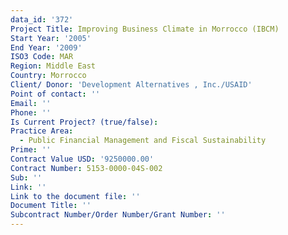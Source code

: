 ```yaml
---
data_id: '372'
Project Title: Improving Business Climate in Morrocco (IBCM)
Start Year: '2005'
End Year: '2009'
ISO3 Code: MAR
Region: Middle East
Country: Morrocco
Client/ Donor: 'Development Alternatives , Inc./USAID'
Point of contact: ''
Email: ''
Phone: ''
Is Current Project? (true/false): 
Practice Area:
  - Public Financial Management and Fiscal Sustainability
Prime: ''
Contract Value USD: '9250000.00'
Contract Number: 5153-0000-04S-002
Sub: ''
Link: ''
Link to the document file: ''
Document Title: ''
Subcontract Number/Order Number/Grant Number: ''
---
```


